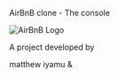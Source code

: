 AirBnB clone - The console

![AirBnB Logo](https://www.pngitem.com/pimgs/m/132-1322125_transparent-background-airbnb-logo-hd-png-download.png)

A project developed by 

matthew iyamu & 
